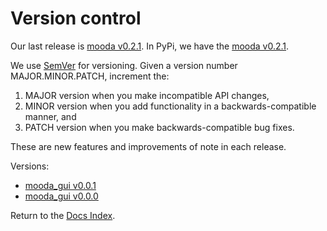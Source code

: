 # Version control

Our last release is [mooda v0.2.1](https://github.com/rbardaji/mooda/releases). In PyPi, we have the [mooda v0.2.1](https://pypi.org/project/mooda/).

We use [SemVer](http://semver.org/) for versioning. Given a version number MAJOR.MINOR.PATCH, increment the:

1. MAJOR version when you make incompatible API changes,
2. MINOR version when you add functionality in a backwards-compatible manner, and
3. PATCH version when you make backwards-compatible bug fixes.

These are new features and improvements of note in each release.

Versions:

* [mooda_gui v0.0.1](mooda_gui_v0.0.0.md)
* [mooda_gui v0.0.0](mooda_gui_v0.0.1.md)

Return to the [Docs Index](../index_docs.md).
